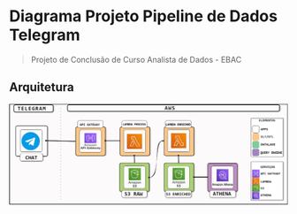# Diagrama Projeto Pipeline de Dados Telegram 

>  Projeto de Conclusão de Curso Analista de Dados - EBAC

## Arquitetura

<p align="center"><img src="Requisitos/ARQUITETURA DO PROJETO.png"></p>

